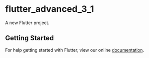 # flutter_advanced_3_1

A new Flutter project.

## Getting Started

For help getting started with Flutter, view our online
[documentation](https://flutter.io/).
